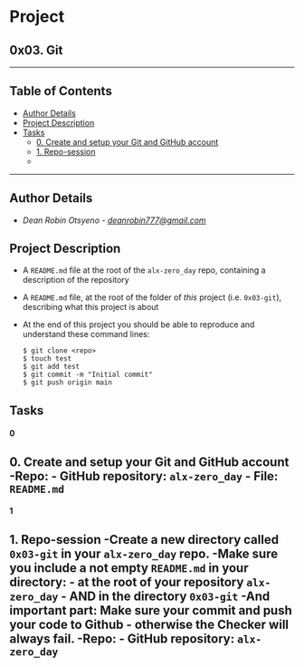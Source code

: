 # Project 
## **0x03. Git**
---
## Table of Contents
- [Author Details](#author-details)
- [Project Description](#project-description)
- [Tasks](#tasks)
	- [0. Create and setup your Git and GitHub account](#0)
	- [1. Repo-session](#1)
	- [](#2)
---
## Author Details
- *Dean Robin Otsyeno - deanrobin777@gmail.com*

## Project Description
- A `README.md` file at the root of the `alx-zero_day` repo, containing a description of the repository
- A `README.md` file, at the root of the folder of *this* project (i.e. `0x03-git`), describing what this project is about
- At the end of this project you should be able to reproduce and understand these command lines:

    ```
    $ git clone <repo>
    $ touch test
    $ git add test
    $ git commit -m "Initial commit"
    $ git push origin main
    ```


## Tasks
#### 0
**0. Create and setup your Git and GitHub account**
-Repo:
	- GitHub repository: `alx-zero_day`
	- File: `README.md`
---
#### 1
**1. Repo-session**
-Create a new directory called `0x03-git` in your `alx-zero_day` repo.
-Make sure you include a not empty `README.md` in your directory:
	- at the root of your repository `alx-zero_day`
	- AND in the directory `0x03-git`
-And important part: **Make sure your commit and push your code to Github - otherwise the Checker will always fail.**
-Repo:
	- GitHub repository: `alx-zero_day`
---
